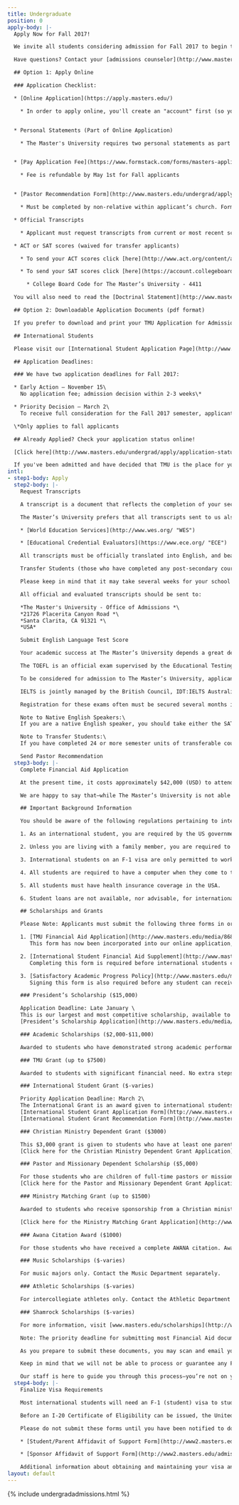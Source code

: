```yaml
---
title: Undergraduate
position: 0
apply-body: |-
  Apply Now for Fall 2017!

  We invite all students considering admission for Fall 2017 to begin the application process now. Don't miss out on a life-changing TMU education--complete your application as soon as possible! Below we’ve listed what components are needed to complete the application process.

  Have questions? Contact your [admissions counselor](http://www.masters.edu/undergrad/bios/ "Counselors").

  ## Option 1: Apply Online

  ### Application Checklist:

  * [Online Application](https://apply.masters.edu/)

    * In order to apply online, you'll create an "account" first (so you can save and return to your application), before being able to complete the various sections of the online application. Once an application is submitted, the applicant cannot go back and change the application.


  * Personal Statements (Part of Online Application)

    * The Master's University requires two personal statements as part of the application (approx. 300-500 words each), so plan accordingly. Online application can be submitted without personal statements. Statements must then be emailed to [admissions@masters.edu](mailto:admissions@masters.edu) in PDF format to be added to application.


  * [Pay Application Fee](https://www.formstack.com/forms/masters-application_fee_credit_card_processing) (Fall Students waived before November 15th)

    * Fee is refundable by May 1st for Fall applicants


  * [Pastor Recommendation Form](http://www.masters.edu/undergrad/apply/pastoral-recommendation-form/)

    * Must be completed by non-relative within applicant’s church. Form can be filled out by Head Pastor, Associate Pastor, Youth Pastor, or Elder. Form can be sent directly to pastor from application by inputting the pastor’s email address when requested, otherwise it is the applicants responsibility to email their pastor the link to the form.

  * Official Transcripts

    * Applicant must request transcripts from current or most recent school. Transcripts can be emailed to [admissions@masters.edu](mailto:admissions@masters.edu) or mailed directly to the Office of Admissions at 21726 Placerita Canyon Rd., Newhall, CA 91321

  * ACT or SAT scores (waived for transfer applicants)

    * To send your ACT scores click [here](http://www.act.org/content/act/en/products-and-services/the-act/your-scores/send-your-scores.html)

    * To send your SAT scores click [here](https://account.collegeboard.org/login/login?idp=ECL&appId=115&DURL=https%3A//nsat.collegeboard.org/satweb/login.jsp&affiliateId=aru%7Canypage&bannerId=ht%7Cnsat-send)

      * College Board Code for The Master’s University - 4411

  You will also need to read the [Doctrinal Statement](http://www.masters.edu/abouttmc/doctrine/) and [Student Handbook](http://www.masters.edu/handbook).

  ## Option 2: Downloadable Application Documents (pdf format)

  If you prefer to download and print your TMU Application for Admission, rather than completing it online, you may download all the application components [here](http://www.masters.edu/undergrad/apply/downloads/ "Downloads Page").

  ## International Students

  Please visit our [International Student Application Page](http://www.masters.edu/undergrad/international/ "International Applicants") for detailed information about how to apply.

  ## Application Deadlines:

  ### We have two application deadlines for Fall 2017:

  * Early Action – November 15\
    No application fee; admission decision within 2-3 weeks\*

  * Priority Decision – March 2\
    To receive full consideration for the Fall 2017 semester, applicants should complete their admissions and financial aid applications by March 2nd. However, The Master's University will continue to accept applications on a rolling basis after our priority deadline.

  \*Only applies to fall applicants

  ## Already Applied? Check your application status online!

  [Click here](http://www.masters.edu/undergrad/apply/application-status.aspx "Application Status") to check the status of your online application in real time.

  If you've been admitted and have decided that TMU is the place for you, secure your spot today by submitting your $200 tuition/housing deposit [here](https://www.formstack.com/forms/masters-new_student_deposit_payment "Undergrad Deposit Form"). The deposit is fully refundable until May 1.
intl:
- step1-body: Apply
  step2-body: |-
    Request Transcripts

    A transcript is a document that reflects the completion of your secondary school education or the equivalent. Transcripts list the courses you took, the grading scale used, and the grades (marks) you obtained.

    The Master’s University prefers that all transcripts sent to us also be accompanied by an American GPA equivalent (given on a 4.0 scale). This evaluation should be done by a credential evaluation service. If your transcript does not already give a cumulative GPA on a 4.0 scale, then please have such an evaluation performed. We suggest the following two evaluators, though others are available. Look for a credential evaluation service that holds an NACES (National Association of Credential Evaluation Services) membership, to ensure the highest possible accuracy in your transcript evaluation. Please follow the instructions on the evaluators’ websites.

    * [World Education Services](http://www.wes.org/ "WES")

    * [Educational Credential Evaluators](https://www.ece.org/ "ECE")

    All transcripts must be officially translated into English, and bear both the original signature (not a photocopy) of the school official and the official school seal.

    Transfer Students (those who have completed any post-secondary coursework) should also have their college or university transcripts submitted, likewise officially translated into English. Transfer students seeking transfer credit should make sure to have a course-by-course evaluation performed, if needing their transcripts evaluated according to paragraph 2, above.

    Please keep in mind that it may take several weeks for your school to process and mail an official transcript (in addition to the time the transcripts spend in transit, which varies from country to country). Likewise, the evaluation process may also take several days or weeks. Accordingly, please submit your transcripts requests early in the application process.

    All official and evaluated transcripts should be sent to:

    *The Master's University - Office of Admissions *\
    *21726 Placerita Canyon Road *\
    *Santa Clarita, CA 91321 *\
    *USA*

    Submit English Language Test Score

    Your academic success at The Master’s University depends a great deal upon your fluency in the English language. In order to determine your level of proficiency, international applicants must sit for the TOEFL (Test of English as a Foreign Language) or the IELTS (International English Language Testing System).

    The TOEFL is an official exam supervised by the Educational Testing Service (ETS). The service sends an official report noting your score on the exam to an institution of your choice. You may obtain information about this test at [www.toefl.org](http://www.toefl.org/). When you apply for the test you may have your results sent to The Master’s University by referencing our school code, which is 4411.

    To be considered for admission to The Master’s University, applicants must earn a score of at least 80 on the internet-based (iBT) TOEFL or a 550 on paper-based version.

    IELTS is jointly managed by the British Council, IDT:IELTS Australia, and the University of Cambridge ESOL Examinations. Information about sitting for the IELTS can be found on their web site at [www.ielts.org](http://www.ielts.org/). The Master’s University requires a band score of 6.5 or higher.

    Registration for these exams often must be secured several months in advance. Please plan accordingly.

    Note to Native English Speakers:\
    If you are a native English speaker, you should take either the SAT or ACT, in lieu of the TOEFL or IELTS. Our school code for the SAT is 4411, and for the ACT it is 0303.

    Note to Transfer Students:\
    If you have completed 24 or more semester units of transferable coursework at an accredited American university or college (but not just in an ESL program), the requirements for submitting exam scores (TOEFL, IELTS, SAT, or ACT) are waived.

    Send Pastor Recommendation
  step3-body: |-
    Complete Financial Aid Application

    At the present time, it costs approximately $42,000 (USD) to attend The Master’s University for one year (two semesters), including tuition, housing, and meals. Books, health insurance, and transportation may be extra.

    We are happy to say that—while The Master’s University is not able to give students a full scholarship—we do offer significant funds for qualified international students. We understand that this is a difficult process requiring a great deal of effort and faith. We are praying with you that God’s provision and guidance would be clear to you through this process. Currently, over 90% of our student population receives financial aid! Please note that individual awards cannot be determined until the student has been admitted to the college.

    ## Important Background Information

    You should be aware of the following regulations pertaining to international students in F-1 status:

    1. As an international student, you are required by the US government to be registered full-time.

    2. Unless you are living with a family member, you are required to live on campus.

    3. International students on an F-1 visa are only permitted to work on-campus, up to 20 hours per week.

    4. All students are required to have a computer when they come to the college.

    5. All students must have health insurance coverage in the USA.

    6. Student loans are not available, nor advisable, for international students.

    ## Scholarships and Grants

    Please Note: Applicants must submit the following three forms in order to qualify for ANY financial aid.

    1. [TMU Financial Aid Application](http://www.masters.edu/media/868180/student-financial-aid-application.pdf "TMC Fin Aid App") \
       This form has now been incorporated into our online application, so students only need to complete this version if they applied for admission to TMU using a paper or pdf application. Contact the International Admissions Counselor if you are not sure whether you need to submit this application. Important note: continuing international students already enrolled at TMU should complete this form using the “Financial Aid Renewal Form” link in Self-Service.

    2. [International Student Financial Aid Supplement](http://www.masters.edu/media/868161/international-student-financial-aid-supplemental-form.pdf "ISFAS")\
       Completing this form is required before international students can receive any need-based Financial Aid from The Master’s University.

    3. [Satisfactory Academic Progress Policy](http://www.masters.edu/media/868183/undergrad-satisfactory-academic-progress-policy.pdf "SAPP")\
       Signing this form is also required before any student can receive any Financial Aid from The Master’s University (not required for current/returning TMU students).

    ### President’s Scholarship ($15,000)

    Application Deadline: Late January \
    This is our largest and most competitive scholarship, available to full-time incoming freshmen (including international students). Applicants must have a high school GPA of 3.85 and a SAT I score (Critical Reasoning and Math sub-tests only) of 1400 or ACT score of 32. International students who have not taken the SAT may still apply. Renewable with a college GPA of 3.5. Note: replaces academic scholarship (see below). Not available for transfer or Spring students. \
    [President’s Scholarship Application](http://www.masters.edu/media/868336/17-18-presidents-scholarship-application-fillable.pdf "President's Scholarship Application")

    ### Academic Scholarships ($2,000-$11,000)

    Awarded to students who have demonstrated strong academic performance at the high school level. No extra steps required—automatically awarded to students who meet the academic qualifications.

    ### TMU Grant (up to $7500)

    Awarded to students with significant financial need. No extra steps required—automatically awarded based on calculated need.

    ### International Student Grant ($-varies)

    Priority Application Deadline: March 2\
    The International Grant is an award given to international students based on financial need, academic achievement, and local church recommendation. The amounts range from $500 to $3,500. The Grant Recommendation must be filled out and submitted by a local church leader who is not related to you. Scholarships are awarded as long as funds are available.\
    [International Student Grant Application Form](http://www.masters.edu/media/869264/isg-app-2.pdf "ISG App 2.pdf")\
    [International Student Grant Recommendation Form](http://www.masters.edu/media/868165/international-student-grant-recommendation-form.pdf "Intl Student Grant Rec Form.pdf")

    ### Christian Ministry Dependent Grant ($3000)

    This $3,000 grant is given to students who have at least one parent employed in full time Christian ministry. The grant application must be submitted with a copy of the organization’s doctrinal statement. \
    [Click here for the Christian Ministry Dependent Grant Application](http://www.masters.edu/media/868184/christian-ministry-dependent-grant-recreation.pdf "CMD Application")

    ### Pastor and Missionary Dependent Scholarship ($5,000)

    For those students who are children of full-time pastors or missionaries who provide the primary income for their family. Only applicable to students entering the college in the Fall of 2014 and subsequent years. \
    [Click here for the Pastor and Missionary Dependent Grant Application](http://www.masters.edu/media/868169/pmd-application.pdf "Pastor and Missionary Dependent Grant Application")

    ### Ministry Matching Grant (up to $1500)

    Awarded to students who receive sponsorship from a Christian ministry. TMU will match, on a dollar-for-dollar basis, up to a total of $1,500 per student. Both the application and the funds must be received by August 1st in order to qualify.

    [Click here for the Ministry Matching Grant Application](http://www.masters.edu/media/868326/application-for-ministry-matching-grant.pdf "Ministry Matching Grant")

    ### Awana Citation Award ($1000)

    For those students who have received a complete AWANA citation. Award is $1,000. You must submit copy of your AWANA Citation Award by March 2.

    ### Music Scholarships ($-varies)

    For music majors only. Contact the Music Department separately.

    ### Athletic Scholarships ($-varies)

    For intercollegiate athletes only. Contact the Athletic Department separately.

    ### Shamrock Scholarships ($-varies)

    For more information, visit [www.masters.edu/scholarships](http://www.masters.edu/financial-aid/generalundergraduateprogram/newandtransfer/ "newandtransfer")

    Note: The priority deadline for submitting most Financial Aid documents is March 2. Please submit your Financial Aid documents by that time in order to ensure consideration for available funds.

    As you prepare to submit these documents, you may scan and email your documents to the International Admissions Counselor, fax them to 661-362-2695, or submit them by post to The Master's University - International Admissions, 21726 Placerita Canyon Road, Santa Clarita, CA 91321

    Keep in mind that we will not be able to process or guarantee any Financial Aid until all of your admissions application documents have been received.

    Our staff is here to guide you through this process—you’re not on your own! Please contact [Amy Bryerton](mailto:abryerton@masters.edu "Email Amy Bryerton"), International Admissions Counselor, with any additional questions you have about international financial aid.
  step4-body: |-
    Finalize Visa Requirements

    Most international students will need an F-1 (student) visa to study at The Master’s University. Once an international student receives his or her acceptance letter and financial aid award package, an I-20 Certificate of Eligibility may be obtained with the assistance of our Designated School Official (DSO). The I-20 can in turn be used to apply for an F-1 visa as a U.S. embassy or consulate. Of course, you as an individual are responsible for obtaining and maintaining a valid passport from your home country.

    Before an I-20 Certificate of Eligibility can be issued, the United States Department of State government requires that each international student be able to document his or her ability to afford an education at The Master’s University. Once you have received your financial aid package, you will be asked to submit documentation regarding the remainder of needed funds. This documentation can come from you the student, your family, or any number of sponsors. Each person must fill out, sign, and return the appropriate affidavit of support (see below) with a bank statement or letter from a bank official verifying the availability of funds. Again, we require these documents before we can begin to prepare your I-20, the document that will allow you to apply for an F-1 visa at an American consulate or embassy.

    Please do not submit these forms until you have been notified to do so by the Office of International Student Advancement:

    * [Student/Parent Affidavit of Support Form](http://www2.masters.edu/admissions/downloads/StuParAffidavitofSupport2010.pdf)

    * [Sponsor Affidavit of Support Form](http://www2.masters.edu/admissions/downloads/SponsorAffidavitofSupport2010.pdf)

    Additional information about obtaining and maintaining your visa and/or F-1 student status will be provided once you have been accepted to The Master’s University and have received your financial aid package. In the meantime, general information about applying for a student visa can be found on the U.S. Government’s “Study in the States” website [here](http://studyinthestates.dhs.gov/students/).
layout: default
---
```


{% include undergradadmissions.html %}  
